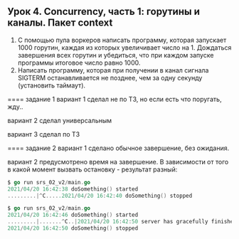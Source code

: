 ## Урок 4. Concurrency, часть 1: горутины и каналы. Пакет context

1. С помощью пула воркеров написать программу, которая запускает 1000 горутин, каждая из которых увеличивает число на 1. Дождаться завершения всех горутин и убедиться, что при каждом запуске программы итоговое число равно 1000. 
2. Написать программу, которая при получении в канал сигнала SIGTERM останавливается не позднее, чем за одну секунду (установить таймаут).

==== задание 1 
вариант 1 сделал не по ТЗ, но если есть что поругать, жду..

вариант 2 сделал универсальным

вариант 3 сделал по ТЗ


==== задание 2
вариант 1 сделано обычное завершение, без ожидания.


вариант 2 предусмотрено время на завершение. 
В зависимости от того в какой момент вызвать остановку - результат разный:
```go
$ go run srs_02_v2/main.go 
2021/04/20 16:42:38 doSomething() started
.........|^C.....2021/04/20 16:42:40 doSomething() stopped

$ go run srs_02_v2/main.go 
2021/04/20 16:42:46 doSomething() started
.........|.......^C..|2021/04/20 16:42:50 server has gracefully finished
2021/04/20 16:42:50 doSomething() stopped
```